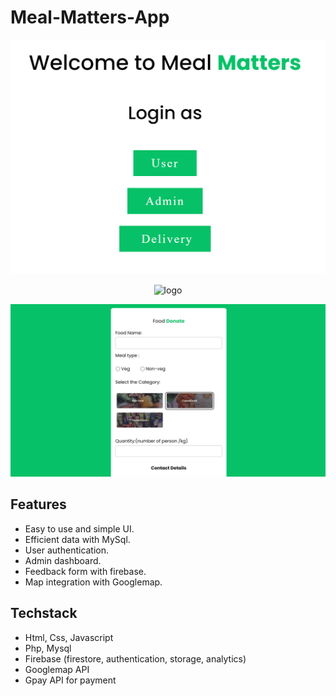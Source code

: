 # Meal-Matters-App

<p align="center"><img src="https://github.com/uttam-kumar-sahoo/meal-matters-app/blob/main/img/a.png" alt="logo"></p>
<p align="center"><img src="https://github.com/uttam-kumar-sahoo/meal-matters-app/blob/main/img/b.png" alt="logo"></p>
<p align="center"><img src="https://github.com/uttam-kumar-sahoo/meal-matters-app/blob/main/img/c.png" alt="logo"></p>



## Features

- Easy to use and simple UI.
- Efficient data with MySql.
- User authentication.
- Admin dashboard.
- Feedback form with firebase.
- Map integration with Googlemap.


## Techstack

- Html, Css, Javascript
- Php, Mysql
- Firebase (firestore, authentication, storage, analytics)
- Googlemap API
- Gpay API for payment

